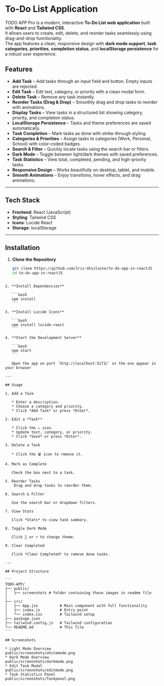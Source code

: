 # To-Do List Application


TODO APP Pro is a modern, interactive **To-Do List web application** built with **React** and **Tailwind CSS**.  
It allows users to create, edit, delete, and reorder tasks seamlessly using drag-and-drop functionality.  
The app features a clean, responsive design with **dark mode support**, **task categories**, **priorities**, **completion status**, and **localStorage persistence** for a robust user experience.

## Features

- **Add Task** – Add tasks through an input field and button. Empty inputs are rejected.
- **Edit Task** – Edit text, category, or priority with a clean modal form.
- **Delete Task** – Remove any task instantly.
- **Reorder Tasks (Drag & Drop)** – Smoothly drag and drop tasks to reorder with animations.
- **Display Tasks** – View tasks in a structured list showing category, priority, and completion status.
- **LocalStorage Persistence** – Tasks and theme preferences are saved automatically.
- **Task Completion** – Mark tasks as done with strike-through styling.
- **Categories & Priorities** – Assign tasks to categories (Work, Personal, School) with color-coded badges.
- **Search & Filter** – Quickly locate tasks using the search bar or filters.
- **Dark Mode** – Toggle between light/dark themes with saved preferences.
- **Task Statistics** – View total, completed, pending, and high-priority tasks.
- **Responsive Design** – Works beautifully on desktop, tablet, and mobile.
- **Smooth Animations** – Enjoy transitions, hover effects, and drag animations.

---

## Tech Stack
- **Frontend**: React (JavaScript)
- **Styling**: Tailwind CSS
- **Icons**: Lucide React
- **Storage**: localStorage

---

##  Installation

1. **Clone the Repository**
   ```bash
   git clone https://github.com/Iris-Ghislaine/to-do-app-in-reactJS
   cd to-do-app-in-reactJS
````

2. **Install Dependencies**

   ```bash
   npm install
   ```

3. **Install Lucide Icons**

   ```bash
   npm install lucide-react
   ```

4. **Start the Development Server**

   ```bash
   npm start
   ```

   Open the app on port `http://localhost:5173/` or the one appear in your browser

---

## Usage

1. Add a Task

   * Enter a description.
   * Choose a category and priority.
   * Click *Add Task* or press *Enter*.

2. Edit a *Task**

   * Click the ✏️ icon.
   * Update text, category, or priority.
   * Click *Save* or press *Enter*.

3. Delete a Task

   * Click the 🗑️ icon to remove it.

4. Mark as Complete

   Check the box next to a task.

5. Reorder Tasks
    Drag and drop tasks to reorder them.

6. Search & Filter

   Use the search bar or dropdown filters.

7. View Stats

   Click *Stats* to view task summary.

8. Toggle Dark Mode

   Click 🌙 or ☀️ to change theme.

9. Clear Completed

   Click *Clear Completed* to remove done tasks.

---

## Project Structure

```
TODO-APP/
├── public/
│   ├── screenshots # folder containing these images in readme file
│
├── src/
│   ├── App.jsx          # Main component with full functionality
│   ├── index.js         # Entry point
│   └── index.css        # Tailwind setup
├── package.json
├── tailwind.config.js   # Tailwind configuration
└── README.md            # This file
```

## Screenshots

* Light Mode Overview
public/screenshots/whitemode.png
* Dark Mode Overview
public/screenshots/darkmode.png
* Edit Task Modal
public/screenshots/editmode.png
* Task Statistics Panel
public/screenshots/Taskpanel.png